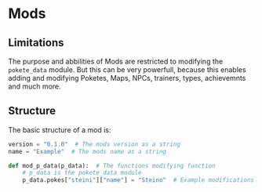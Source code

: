 # Mods

## Limitations
The purpose and abbilities of Mods are restricted to modifying the `pokete_data` module.
But this can be very powerfull, because this enables adding and modifying Poketes, Maps, NPCs, trainers, types, achievemnts and much more.

## Structure
The basic structure of a mod is:

```python
version = "0.1.0"  # The mods version as a string
name = "Example"  # The mods name as a string

def mod_p_data(p_data):  # The functions modifying function
    # p_data is the pokete_data module
    p_data.pokes["steini"]["name"] = "Steino"  # Example modifications happen here
```
